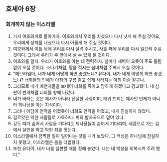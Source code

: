 ## 호세아 6장

### 회개하지 않는 이스라엘
1. 가서 여호와께로 돌아가자. 여호와께서 우리를 치셨으나 다시 낫게 해 주실 것이요, 우리에게 상처를 내셨으나 다시 아물게 해 주실 것이다.
2. 여호와께서 이틀 뒤에 우리를 다시 살려 주시고, 사흘 째에 우리를 다시 일으켜 주실 것이다. 그래서 우리가 주 앞에서 살 수 있게 될 것이다.
3. 여호와를 알자. 우리가 여호와를 아는 데 전력하자. 날마다 새벽이 오듯이 주도 틀림없이 오실 것이다. 소나기처럼, 땅을 적시는 봄비처럼 주께서 오실 것이다.
4. "에브라임아, 내가 네게 어떻게 하면 좋겠느냐? 유다야, 내가 네게 어떻게 하면 좋겠느냐? 너희들의 인애가 아침의 구름 같고 쉽게 사라지는 아침 이슬 같구나.
5. 그러므로 내가 예언자들을 보내어 너희를 죽이고 망하게 하겠다고 경고했다. 내 심판이 번개처럼 너희를 향해 나갔다.
6. 내가 바라는 것은 제사가 아니라 진실한 사랑이며, 태워 드리는 제사인 번제가 아니라 하나님을 아는 지식이다.
7. 그러나 아담이 언약을 어겼듯이 너희도 언약을 어겼고, 내게 진실하지 않았다.
8. 길르앗은 악한 사람들로 가득하다. 피의 발자국으로 덮여 있다.
9. 강도 떼가 숨어서 사람을 기다리듯 제사장들이 숨어서 기다리며, 세겜으로 가는 길에서 살인을 하고 악한 죄를 짓는다.
10. 이스라엘에서 끔찍한 일이 일어나는 것을 내가 보았다. 그 백성은 하나님께 진실하지 못했고, 이스라엘은 몸을 더럽혔다.
11. 또한 유다야, 내가 너를 심판할 때를 정해 놓았다. 나는 내 백성을 회복시켜 주려 했다."